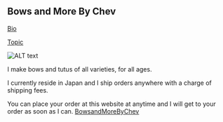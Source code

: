 ## Bows and More By Chev

[Bio](https://github.com/chevyanng/chevyanng.github.io/blob/master/Bio "To the site")

[Topic](https://github.com/chevyanng/chevyanng.github.io/blob/master/topic.md "To the site")

![ALT text](https://scontent-nrt1-1.xx.fbcdn.net/v/t31.0-8/15844263_10158138621280089_6082701454147154511_o.jpg?oh=aaf15f1229f2dbf28a4eb25f6b5be375&oe=5AA54A92)

I make bows and tutus of all varieties, for all ages. 

I currently reside in Japan and I ship orders anywhere with a charge of shipping fees.

You can place your order at this website at anytime and I will get to your order as soon as I can.  [BowsandMoreByChev](https://www.facebook.com/bowsandmorebychev/ "To the site") 
